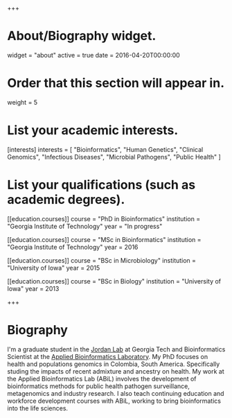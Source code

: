 +++
# About/Biography widget.
widget = "about"
active = true
date = 2016-04-20T00:00:00

# Order that this section will appear in.
weight = 5

# List your academic interests.
[interests]
  interests = [
    "Bioinformatics",
    "Human Genetics",
    "Clinical Genomics",
    "Infectious Diseases",
    "Microbial Pathogens",
    "Public Health"
  ]

# List your qualifications (such as academic degrees).
[[education.courses]]
  course = "PhD in Bioinformatics"
  institution = "Georgia Institute of Technology"
  year = "In progress"

[[education.courses]]
  course = "MSc in Bioinformatics"
  institution = "Georgia Institute of Technology"
  year = 2016

[[education.courses]]
  course = "BSc in Microbiology"
  institution = "University of Iowa"
  year = 2015

[[education.courses]]
  course = "BSc in Biology"
  institution = "University of Iowa"
  year = 2013
 
+++

# Biography

I'm a graduate student in the [Jordan Lab](http://jordan.biology.gatech.edu) at Georgia Tech and Bioinformatics Scientist at the [Applied Bioinformatics Laboratory](http://abil.ihrc.com).  My PhD focuses on health and populations genomics in Colombia, South America.  Specifically studing the impacts of recent admixture and ancestry on health.  My work at the Applied Bioinformatics Lab (ABiL) involves the development of bioinformatics methods for public health pathogen surveillance, metagenomics and industry research.  I also teach continuing education and workforce development courses with ABiL, working to bring bioinformatics into the life sciences.

